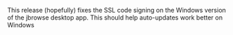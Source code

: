 This release (hopefully) fixes the SSL code signing on the Windows version of
the jbrowse desktop app. This should help auto-updates work better on Windows
